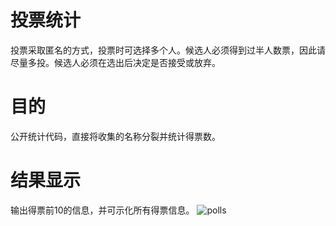 # 投票统计
投票采取匿名的方式，投票时可选择多个人。候选人必须得到过半人数票，因此请尽量多投。候选人必须在选出后决定是否接受或放弃。

# 目的
公开统计代码，直接将收集的名称分裂并统计得票数。


# 结果显示
输出得票前10的信息，并可示化所有得票信息。
![polls](https://lk.yorkyu.com/2020/11/28/da0f0e476eaeb.png)
